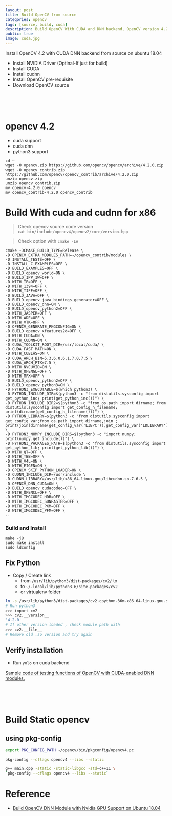 ```yaml
---
layout: post
title: Build OpenCV from source
categories: opencv
tags: [source, build, cuda]
description: Build OpenCV With CUDA and DNN backend, OpenCV version 4.2.0
public: true
image: cuda.jpg
---
```

Install OpenCV 4.2 with CUDA DNN backend from source on ubuntu 18.04


- Install NVIDIA Driver (Optinal-If just for build)
- Install CUDA
- Install cudnn
- Install OpenCV pre-requisite
- Download OpenCV source

&nbsp;  
&nbsp;  
&nbsp;  
# opencv 4.2 
- cuda support
- cuda dnn
- python3 support
```
cd ~
wget -O opencv.zip https://github.com/opencv/opencv/archive/4.2.0.zip
wget -O opencv_contrib.zip https://github.com/opencv/opencv_contrib/archive/4.2.0.zip
unzip opencv.zip
unzip opencv_contrib.zip
mv opencv-4.2.0 opencv
mv opencv_contrib-4.2.0 opencv_contrib
```

# Build With cuda and cudnn for x86
> Check opencv source code version  
> `cat bin/include/opencv4/opencv2/core/version.hpp`
 
> Check option with `cmake -LA`
```
cmake -DCMAKE_BUILD_TYPE=Release \
-D OPENCV_EXTRA_MODULES_PATH=~/opencv_contrib/modules \
-D INSTALL_TESTS=OFF \
-D INSTALL_C_EXAMPLES=OFF \
-D BUILD_EXAMPLES=OFF \
-D BUILD_opencv_world=ON \
-D BUILD_IPP_IW=OFF \
-D WITH_IP=OFF \
-D WITH_1394=OFF \
-D WITH_TIFF=OFF \
-D BUILD_JAVA=OFF \
-D BUILD_opencv_java_bindings_generator=OFF \
-D BUILD_opencv_dnn=ON \
-D BUILD_opencv_python2=OFF \
-D WITH_JASPER=OFF \
-D WITH_ADE=OFF \
-D WITH_VTK=OFF \
-D OPENCV_GENERATE_PKGCONFIG=ON \
-D BUILD_opencv_xfeatures2d=OFF \
-D WITH_CUDA=ON \
-D WITH_CUDNN=ON \
-D CUDA_TOOLKIT_ROOT_DIR=/usr/local/cuda/ \
-D CUDA_FAST_MATH=ON \
-D WITH_CUBLAS=ON \
-D CUDA_ARCH_BIN=5.3,6.0,6.1,7.0,7.5 \
-D CUDA_ARCH_PTX=7.5 \
-D WITH_NVCUVID=ON \
-D WITH_OPENGL=OFF \
-D WITH_MFX=OFF \
-D BUILD_opencv_python2=OFF \
-D BUILD_opencv_python3=ON \
-D PYTHON3_EXECUTABLE=$(which python3) \
-D PYTHON_INCLUDE_DIR=$(python3 -c "from distutils.sysconfig import get_python_inc; print(get_python_inc())") \
-D PYTHON_INCLUDE_DIR2=$(python3 -c "from os.path import dirname; from distutils.sysconfig import get_config_h_filename; print(dirname(get_config_h_filename()))") \
-D PYTHON_LIBRARY=$(python3 -c "from distutils.sysconfig import get_config_var;from os.path import dirname,join ; print(join(dirname(get_config_var('LIBPC')),get_config_var('LDLIBRARY')))") \
-D PYTHON3_NUMPY_INCLUDE_DIRS=$(python3 -c "import numpy; print(numpy.get_include())") \
-D PYTHON3_PACKAGES_PATH=$(python3 -c "from distutils.sysconfig import get_python_lib; print(get_python_lib())") \
-D WITH_QT=OFF \
-D WITH_TBB=OFF \
-D WITH_V4L=ON \
-D WITH_EIGEN=ON \
-D OPENCV_SKIP_PYTHON_LOADER=ON \
-D CUDNN_INCLUDE_DIR=/usr/include \
-D CUDNN_LIBRARY=/usr/lib/x86_64-linux-gnu/libcudnn.so.7.6.5 \
-D OPENCV_DNN_CUDA=ON \
-D BUILD_opencv_cudacodec=OFF \
-D WITH_OPENCL=OFF \
-D WITH_IMGCODEC_HDR=OFF \
-D WITH_IMGCODEC_SUNRASTER=OFF \
-D WITH_IMGCODEC_PXM=OFF \
-D WITH_IMGCODEC_PFM=OFF \
..
```

### Build and Install
```
make -j8
sudo make install
sudo ldconfig
```


## Fix Python
- Copy / Create link 
  - from `/usr/lib/python3/dist-packages/cv2/` to 
  - to `~/.local/lib/python3.6/site-packages/cv2`
  - or virtualenv folder

```bash
ln -s /usr/lib/python3/dist-packages/cv2.cpython-36m-x86_64-linux-gnu.so cv2.so
# Run python3
>>> import cv2
>>> cv2.__version__
'4.2.0'
# If other version loaded , check module path with
>>> cv2.__file__
# Remove old .so version and try again
```

## Verify installation 
- Run `yolo` on cuda backend

[Sample code of testing functions of OpenCV with CUDA-enabled DNN modules. ](https://github.com/Cuda-Chen/opencv-dnn-cuda-test)

&nbsp;  
&nbsp;  
&nbsp;  
# Build Static opencv

## using pkg-config
```bash
export PKG_CONFIG_PATH ~/opencv/bin/pkgconfig/opencv4.pc

pkg-config --cflags opencv4 --libs --static

g++ main.cpp -static -static-libgcc -std=c++11 \
`pkg-config --cflags opencv4 --libs --static`
```

# Reference
- [Build OpenCV DNN Module with Nvidia GPU Support on Ubuntu 18.04](https://cuda-chen.github.io/image%20processing/programming/2020/02/22/build-opencv-dnn-module-with-nvidia-gpu-support-on-ubuntu-1804.html)